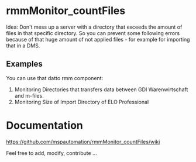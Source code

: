 # rmmMonitor_countFiles
Idea: Don't mess up a server with a directory that exceeds the amount of files in that specific directory. So you can prevent some following errors because of that huge amount of not applied files - for example for importing that in a DMS.

## Examples
You can use that datto rmm component:
1. Monitoring Directories that transfers data between GDI Warenwirtschaft and m-files.
2. Monitoring Size of Import Directory of ELO Professional

# Documentation
https://github.com/mspautomation/rmmMonitor_countFiles/wiki


Feel free to add, modify, contribute ... 
